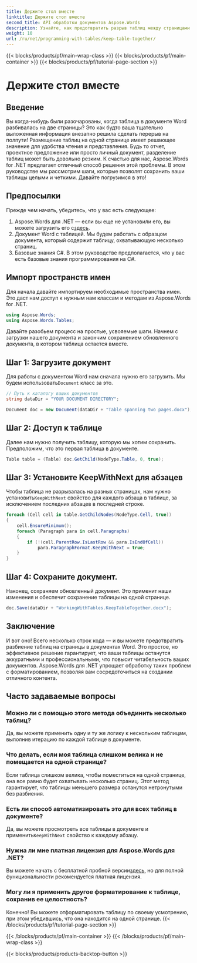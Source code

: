 ```yaml
---
title: Держите стол вместе
linktitle: Держите стол вместе
second_title: API обработки документов Aspose.Words
description: Узнайте, как предотвратить разрыв таблиц между страницами в документах Word с помощью Aspose.Words для .NET. Следуйте нашему руководству, чтобы поддерживать профессиональные, читабельные документы.
weight: 10
url: /ru/net/programming-with-tables/keep-table-together/
---
```


{{< blocks/products/pf/main-wrap-class >}}
{{< blocks/products/pf/main-container >}}
{{< blocks/products/pf/tutorial-page-section >}}

# Держите стол вместе

## Введение

Вы когда-нибудь были разочарованы, когда таблица в документе Word разбивалась на две страницы? Это как будто ваша тщательно выложенная информация внезапно решила сделать перерыв на полпути! Размещение таблиц на одной странице имеет решающее значение для удобства чтения и представления. Будь то отчет, проектное предложение или просто личный документ, разделение таблиц может быть довольно резким. К счастью для нас, Aspose.Words for .NET предлагает отличный способ решения этой проблемы. В этом руководстве мы рассмотрим шаги, которые позволят сохранить ваши таблицы целыми и четкими. Давайте погрузимся в это!

## Предпосылки

Прежде чем начать, убедитесь, что у вас есть следующее:

1.  Aspose.Words для .NET — если вы еще не установили его, вы можете загрузить его с[здесь](https://releases.aspose.com/words/net/).
2. Документ Word с таблицей. Мы будем работать с образцом документа, который содержит таблицу, охватывающую несколько страниц.
3. Базовые знания C#. В этом руководстве предполагается, что у вас есть базовые знания программирования на C#.

## Импорт пространств имен

Для начала давайте импортируем необходимые пространства имен. Это даст нам доступ к нужным нам классам и методам из Aspose.Words for .NET.

```csharp
using Aspose.Words;
using Aspose.Words.Tables;
```

Давайте разобьем процесс на простые, усвояемые шаги. Начнем с загрузки нашего документа и закончим сохранением обновленного документа, в котором таблица остается вместе.

## Шаг 1: Загрузите документ

 Для работы с документом Word нам сначала нужно его загрузить. Мы будем использовать`Document` класс за это.

```csharp
// Путь к каталогу ваших документов
string dataDir = "YOUR DOCUMENT DIRECTORY";

Document doc = new Document(dataDir + "Table spanning two pages.docx");
```

## Шаг 2: Доступ к таблице

Далее нам нужно получить таблицу, которую мы хотим сохранить. Предположим, что это первая таблица в документе.

```csharp
Table table = (Table) doc.GetChild(NodeType.Table, 0, true);
```

## Шаг 3: Установите KeepWithNext для абзацев

 Чтобы таблица не разрывалась на разных страницах, нам нужно установить`KeepWithNext` свойство для каждого абзаца в таблице, за исключением последних абзацев в последней строке.

```csharp
foreach (Cell cell in table.GetChildNodes(NodeType.Cell, true))
{
    cell.EnsureMinimum();
    foreach (Paragraph para in cell.Paragraphs)
    {
        if (!(cell.ParentRow.IsLastRow && para.IsEndOfCell))
            para.ParagraphFormat.KeepWithNext = true;
    }
}
```

## Шаг 4: Сохраните документ.

Наконец, сохраняем обновленный документ. Это применит наши изменения и обеспечит сохранение таблицы на одной странице.

```csharp
doc.Save(dataDir + "WorkingWithTables.KeepTableTogether.docx");
```

## Заключение

И вот оно! Всего несколько строк кода — и вы можете предотвратить разбиение таблиц на страницы в документах Word. Это простое, но эффективное решение гарантирует, что ваши таблицы останутся аккуратными и профессиональными, что повысит читабельность ваших документов. Aspose.Words для .NET упрощает обработку таких проблем с форматированием, позволяя вам сосредоточиться на создании отличного контента.

## Часто задаваемые вопросы

### Можно ли с помощью этого метода объединить несколько таблиц?  
Да, вы можете применить одну и ту же логику к нескольким таблицам, выполнив итерацию по каждой таблице в документе.

### Что делать, если моя таблица слишком велика и не помещается на одной странице?  
Если таблица слишком велика, чтобы поместиться на одной странице, она все равно будет охватывать несколько страниц. Этот метод гарантирует, что таблицы меньшего размера останутся нетронутыми без разбиения.

### Есть ли способ автоматизировать это для всех таблиц в документе?  
 Да, вы можете просмотреть все таблицы в документе и применить`KeepWithNext` свойство к каждому абзацу.

### Нужна ли мне платная лицензия для Aspose.Words для .NET?  
Вы можете начать с бесплатной пробной версии[здесь](https://releases.aspose.com/), но для полной функциональности рекомендуется платная лицензия.

### Могу ли я применить другое форматирование к таблице, сохранив ее целостность?  
Конечно! Вы можете отформатировать таблицу по своему усмотрению, при этом убедившись, что она находится на одной странице.
{{< /blocks/products/pf/tutorial-page-section >}}

{{< /blocks/products/pf/main-container >}}
{{< /blocks/products/pf/main-wrap-class >}}

{{< blocks/products/products-backtop-button >}}
